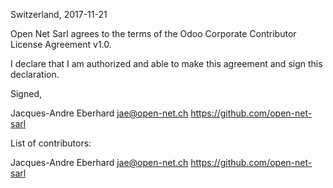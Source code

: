 Switzerland, 2017-11-21

Open Net Sarl agrees to the terms of the Odoo Corporate Contributor License
Agreement v1.0.

I declare that I am authorized and able to make this agreement and sign this
declaration.

Signed,

Jacques-Andre Eberhard jae@open-net.ch https://github.com/open-net-sarl

List of contributors:

Jacques-Andre Eberhard jae@open-net.ch https://github.com/open-net-sarl
